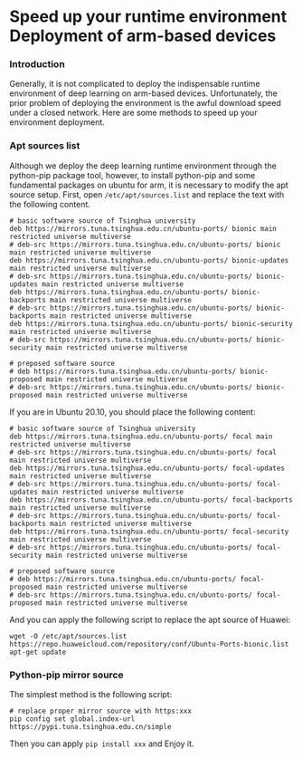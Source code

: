# Speed up your runtime environment Deployment of arm-based devices

### Introduction

Generally, it is not complicated to deploy the indispensable runtime environment of deep learning on arm-based devices. Unfortunately, the prior problem of deploying the environment is the awful download speed under a closed network. Here are some methods to speed up your environment deployment.

### Apt sources list

Although we deploy the deep learning runtime environment through the python-pip package tool, however, to install python-pip and some fundamental packages on ubuntu for arm, it is necessary to modify the apt source setup.
First, open `/etc/apt/sources.list` and replace the text with the following content.

```
# basic software source of Tsinghua university
deb https://mirrors.tuna.tsinghua.edu.cn/ubuntu-ports/ bionic main restricted universe multiverse
# deb-src https://mirrors.tuna.tsinghua.edu.cn/ubuntu-ports/ bionic main restricted universe multiverse
deb https://mirrors.tuna.tsinghua.edu.cn/ubuntu-ports/ bionic-updates main restricted universe multiverse
# deb-src https://mirrors.tuna.tsinghua.edu.cn/ubuntu-ports/ bionic-updates main restricted universe multiverse
deb https://mirrors.tuna.tsinghua.edu.cn/ubuntu-ports/ bionic-backports main restricted universe multiverse
# deb-src https://mirrors.tuna.tsinghua.edu.cn/ubuntu-ports/ bionic-backports main restricted universe multiverse
deb https://mirrors.tuna.tsinghua.edu.cn/ubuntu-ports/ bionic-security main restricted universe multiverse
# deb-src https://mirrors.tuna.tsinghua.edu.cn/ubuntu-ports/ bionic-security main restricted universe multiverse

# preposed software source
# deb https://mirrors.tuna.tsinghua.edu.cn/ubuntu-ports/ bionic-proposed main restricted universe multiverse
# deb-src https://mirrors.tuna.tsinghua.edu.cn/ubuntu-ports/ bionic-proposed main restricted universe multiverse
```

If you are in Ubuntu 20.10, you should place the following content:

```
# basic software source of Tsinghua university
deb https://mirrors.tuna.tsinghua.edu.cn/ubuntu-ports/ focal main restricted universe multiverse
# deb-src https://mirrors.tuna.tsinghua.edu.cn/ubuntu-ports/ focal main restricted universe multiverse
deb https://mirrors.tuna.tsinghua.edu.cn/ubuntu-ports/ focal-updates main restricted universe multiverse
# deb-src https://mirrors.tuna.tsinghua.edu.cn/ubuntu-ports/ focal-updates main restricted universe multiverse
deb https://mirrors.tuna.tsinghua.edu.cn/ubuntu-ports/ focal-backports main restricted universe multiverse
# deb-src https://mirrors.tuna.tsinghua.edu.cn/ubuntu-ports/ focal-backports main restricted universe multiverse
deb https://mirrors.tuna.tsinghua.edu.cn/ubuntu-ports/ focal-security main restricted universe multiverse
# deb-src https://mirrors.tuna.tsinghua.edu.cn/ubuntu-ports/ focal-security main restricted universe multiverse

# preposed software source
# deb https://mirrors.tuna.tsinghua.edu.cn/ubuntu-ports/ focal-proposed main restricted universe multiverse
# deb-src https://mirrors.tuna.tsinghua.edu.cn/ubuntu-ports/ focal-proposed main restricted universe multiverse
```

And you can apply the following script to replace the apt source of Huawei:

```
wget -O /etc/apt/sources.list https://repo.huaweicloud.com/repository/conf/Ubuntu-Ports-bionic.list
apt-get update
```

### Python-pip mirror source

The simplest method is the following script:

```
# replace proper mirror source with https:xxx
pip config set global.index-url https://pypi.tuna.tsinghua.edu.cn/simple
```

Then you can apply `pip install xxx` and Enjoy it.

